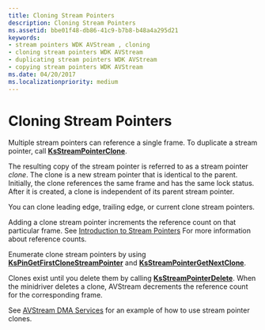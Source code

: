 ```yaml
---
title: Cloning Stream Pointers
description: Cloning Stream Pointers
ms.assetid: bbe01f48-db86-41c9-b7b8-b48a4a295d21
keywords:
- stream pointers WDK AVStream , cloning
- cloning stream pointers WDK AVStream
- duplicating stream pointers WDK AVStream
- copying stream pointers WDK AVStream
ms.date: 04/20/2017
ms.localizationpriority: medium
---
```


# Cloning Stream Pointers





Multiple stream pointers can reference a single frame. To duplicate a stream pointer, call [**KsStreamPointerClone**](https://docs.microsoft.com/windows-hardware/drivers/ddi/ks/nf-ks-ksstreampointerclone).

The resulting copy of the stream pointer is referred to as a stream pointer *clone*. The clone is a new stream pointer that is identical to the parent. Initially, the clone references the same frame and has the same lock status. After it is created, a clone is independent of its parent stream pointer.

You can clone leading edge, trailing edge, or current clone stream pointers.

Adding a clone stream pointer increments the reference count on that particular frame. See [Introduction to Stream Pointers](introduction-to-stream-pointers.md) For more information about reference counts.

Enumerate clone stream pointers by using [**KsPinGetFirstCloneStreamPointer**](https://docs.microsoft.com/windows-hardware/drivers/ddi/ks/nf-ks-kspingetfirstclonestreampointer) and [**KsStreamPointerGetNextClone**](https://docs.microsoft.com/windows-hardware/drivers/ddi/ks/nf-ks-ksstreampointergetnextclone).

Clones exist until you delete them by calling [**KsStreamPointerDelete**](https://docs.microsoft.com/windows-hardware/drivers/ddi/ks/nf-ks-ksstreampointerdelete). When the minidriver deletes a clone, AVStream decrements the reference count for the corresponding frame.

See [AVStream DMA Services](avstream-dma-services.md) for an example of how to use stream pointer clones.

 

 




